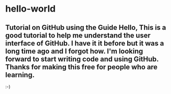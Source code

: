# hello-world
Tutorial on GitHub using the Guide
Hello,
This is a good tutorial to help me understand the user interface of GitHub.  I have it it before but it was a long time ago and I forgot how.  I'm looking forward to start writing code and using GitHub.
Thanks for making this free for people who are learning.
-
:-)

